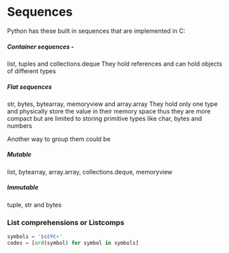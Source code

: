 # Sequences

Python has these built in sequences that are implemented in C:

##### Container sequences - 
list, tuples and collections.deque
They hold references and can hold objects of different types

##### Flat sequences
str, bytes, bytearray, memoryview and array.array 
They hold only one type and physically store the value in their memory space thus they are more compact but are limited to storing primitive types like char, bytes and numbers

Another way to group them could be 

##### Mutable
list, bytearray, array.array, collections.deque, memoryview

##### Immutable
tuple, str and bytes

### List comprehensions or Listcomps

```python
symbols = '$¢£¥€¤'
codes = [ord(symbol) for symbol in symbols]
```
